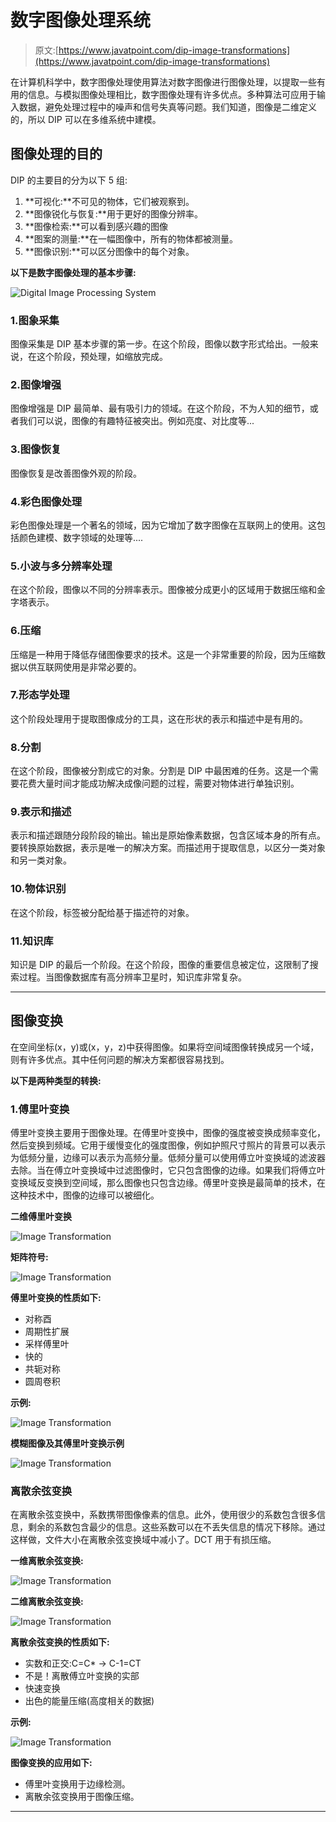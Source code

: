 # 数字图像处理系统

> 原文:[https://www.javatpoint.com/dip-image-transformations](https://www.javatpoint.com/dip-image-transformations)

在计算机科学中，数字图像处理使用算法对数字图像进行图像处理，以提取一些有用的信息。与模拟图像处理相比，数字图像处理有许多优点。多种算法可应用于输入数据，避免处理过程中的噪声和信号失真等问题。我们知道，图像是二维定义的，所以 DIP 可以在多维系统中建模。

## 图像处理的目的

DIP 的主要目的分为以下 5 组:

1.  **可视化:**不可见的物体，它们被观察到。
2.  **图像锐化与恢复:**用于更好的图像分辨率。
3.  **图像检索:**可以看到感兴趣的图像
4.  **图案的测量:**在一幅图像中，所有的物体都被测量。
5.  **图像识别:**可以区分图像中的每个对象。

**以下是数字图像处理的基本步骤:**

![Digital Image Processing System](../Images/c5eaf80b0fd2cab49ff7f5a3faf81948.png)

### 1.图象采集

图像采集是 DIP 基本步骤的第一步。在这个阶段，图像以数字形式给出。一般来说，在这个阶段，预处理，如缩放完成。

### 2.图像增强

图像增强是 DIP 最简单、最有吸引力的领域。在这个阶段，不为人知的细节，或者我们可以说，图像的有趣特征被突出。例如亮度、对比度等...

### 3.图像恢复

图像恢复是改善图像外观的阶段。

### 4.彩色图像处理

彩色图像处理是一个著名的领域，因为它增加了数字图像在互联网上的使用。这包括颜色建模、数字领域的处理等....

### 5.小波与多分辨率处理

在这个阶段，图像以不同的分辨率表示。图像被分成更小的区域用于数据压缩和金字塔表示。

### 6.压缩

压缩是一种用于降低存储图像要求的技术。这是一个非常重要的阶段，因为压缩数据以供互联网使用是非常必要的。

### 7.形态学处理

这个阶段处理用于提取图像成分的工具，这在形状的表示和描述中是有用的。

### 8.分割

在这个阶段，图像被分割成它的对象。分割是 DIP 中最困难的任务。这是一个需要花费大量时间才能成功解决成像问题的过程，需要对物体进行单独识别。

### 9.表示和描述

表示和描述跟随分段阶段的输出。输出是原始像素数据，包含区域本身的所有点。要转换原始数据，表示是唯一的解决方案。而描述用于提取信息，以区分一类对象和另一类对象。

### 10.物体识别

在这个阶段，标签被分配给基于描述符的对象。

### 11.知识库

知识是 DIP 的最后一个阶段。在这个阶段，图像的重要信息被定位，这限制了搜索过程。当图像数据库有高分辨率卫星时，知识库非常复杂。

* * *

## 图像变换

在空间坐标(x，y)或(x，y，z)中获得图像。如果将空间域图像转换成另一个域，则有许多优点。其中任何问题的解决方案都很容易找到。

**以下是两种类型的转换:**

### 1.傅里叶变换

傅里叶变换主要用于图像处理。在傅里叶变换中，图像的强度被变换成频率变化，然后变换到频域。它用于缓慢变化的强度图像，例如护照尺寸照片的背景可以表示为低频分量，边缘可以表示为高频分量。低频分量可以使用傅立叶变换域的滤波器去除。当在傅立叶变换域中过滤图像时，它只包含图像的边缘。如果我们将傅立叶变换域反变换到空间域，那么图像也只包含边缘。傅里叶变换是最简单的技术，在这种技术中，图像的边缘可以被细化。

**二维傅里叶变换**

![Image Transformation](../Images/8177a32caa9a0c25be70cea8583408de.png)

**矩阵符号:**

![Image Transformation](../Images/de729924e7032de61efbac1723f0e745.png)

**傅里叶变换的性质如下:**

*   对称酉
*   周期性扩展
*   采样傅里叶
*   快的
*   共轭对称
*   圆周卷积

**示例:**

![Image Transformation](../Images/9af6ff2d302603abf7d10af58299a26d.png)

**模糊图像及其傅里叶变换示例**

![Image Transformation](../Images/972565d2a812038b832823be314b4a22.png)

### 离散余弦变换

在离散余弦变换中，系数携带图像像素的信息。此外，使用很少的系数包含很多信息，剩余的系数包含最少的信息。这些系数可以在不丢失信息的情况下移除。通过这样做，文件大小在离散余弦变换域中减小了。DCT 用于有损压缩。

**一维离散余弦变换:**

![Image Transformation](../Images/c561b4fb613ebad7f170b72ca5cf8023.png)

**二维离散余弦变换:**

![Image Transformation](../Images/555dcb68da7f4904c194272d33006f06.png)

**离散余弦变换的性质如下:**

*   实数和正交:C=C* → C-1=CT
*   不是！离散傅立叶变换的实部
*   快速变换
*   出色的能量压缩(高度相关的数据)

**示例:**

![Image Transformation](../Images/bbfd9d6dcada98e517a5f7c21b225469.png)

**图像变换的应用如下:**

*   傅里叶变换用于边缘检测。
*   离散余弦变换用于图像压缩。

* * *